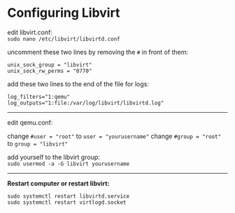 # Configuring Libvirt

edit libvirt.conf:<br>
`sudo nano /etc/libvirt/libvirtd.conf`

uncomment these two lines by removing the `#` in front of them:
```
unix_sock_group = "libvirt"
unix_sock_rw_perms = "0770"
```

add these two lines to the end of the file for logs:
```
log_filters="1:qemu"
log_outputs="1:file:/var/log/libvirt/libvirtd.log"
```
* * *
edit qemu.conf:

change `#user = "root"` to `user = "yourusername"`
change `#group = "root"` to `group = "libvirt"`

add yourself to the libvirt group:<br>
`sudo usermod -a -G libvirt yourusername`
* * *

**Restart computer or restart libvirt:**
```
sudo systemctl restart libvirtd.service
sudo systemctl restart virtlogd.socket
```
